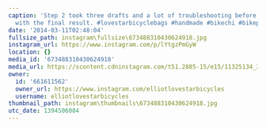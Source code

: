 ```yaml
---
caption: 'Step 2 took three drafts and a lot of troubleshooting before I was pleased
  with the final result. #lovestarbicyclebags #handmade #bikechi #bikepacking'
date: '2014-03-11T02:48:04'
fullsize_path: instagram\fullsize\673488310430624918.jpg
instagram_url: https://www.instagram.com/p/lYtgzPmGyW
location: {}
media_id: '673488310430624918'
media_url: https://scontent.cdninstagram.com/t51.2885-15/e15/11325134_381676162021090_1034736301_n.jpg?ig_cache_key=NjczNDg4MzEwNDMwNjI0OTE4.2
owner:
  id: '661611562'
  owner_url: https://www.instagram.com/elliotlovestarbicycles
  username: elliotlovestarbicycles
thumbnail_path: instagram\thumbnails\673488310430624918.jpg
utc_date: 1394506084
---
```

